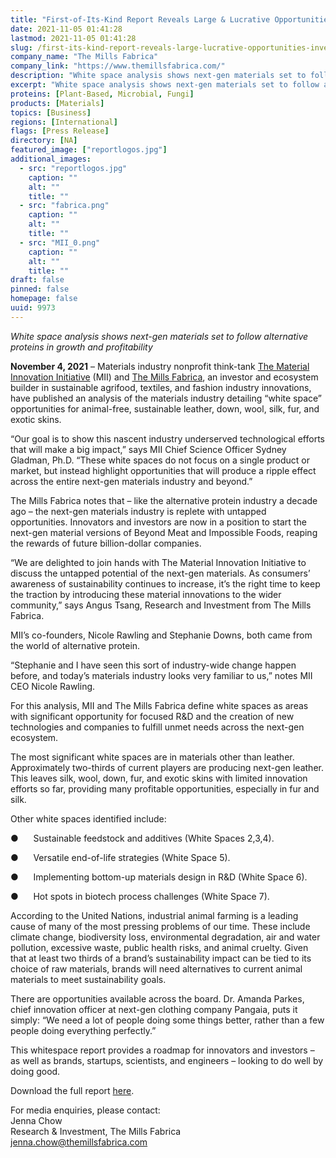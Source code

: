```yaml
---
title: "First-of-Its-Kind Report Reveals Large & Lucrative Opportunities for Investors and Innovators"
date: 2021-11-05 01:41:28
lastmod: 2021-11-05 01:41:28
slug: /first-its-kind-report-reveals-large-lucrative-opportunities-investors-and-innovators
company_name: "The Mills Fabrica"
company_link: "https://www.themillsfabrica.com/"
description: "White space analysis shows next-gen materials set to follow alternative proteins in growth and profitability"
excerpt: "White space analysis shows next-gen materials set to follow alternative proteins in growth and profitability"
proteins: [Plant-Based, Microbial, Fungi]
products: [Materials]
topics: [Business]
regions: [International]
flags: [Press Release]
directory: [NA]
featured_image: ["reportlogos.jpg"]
additional_images:
  - src: "reportlogos.jpg"
    caption: ""
    alt: ""
    title: ""
  - src: "fabrica.png"
    caption: ""
    alt: ""
    title: ""
  - src: "MII_0.png"
    caption: ""
    alt: ""
    title: ""
draft: false
pinned: false
homepage: false
uuid: 9973
---
```

<p><em>White space analysis shows next-gen materials set to follow alternative proteins in growth and profitability</em></p>
<p><strong>November 4, 2021</strong> – Materials industry nonprofit think-tank <a href="https://www.materialinnovation.org/">The Material Innovation Initiative</a> (MII) and <a href="https://www.themillsfabrica.com/">The Mills Fabrica</a>, an investor and ecosystem builder in sustainable agrifood, textiles, and fashion industry innovations, have published an analysis of the materials industry detailing “white space” opportunities for animal-free, sustainable leather, down, wool, silk, fur, and exotic skins.
</p>
<p>“Our goal is to show this nascent industry underserved technological efforts that will make a big impact,” says MII Chief Science Officer Sydney Gladman, Ph.D. “These white spaces do not focus on a single product or market, but instead highlight opportunities that will produce a ripple effect across the entire next-gen materials industry and beyond.”</p>
<p>The Mills Fabrica notes that – like the alternative protein industry a decade ago – the next-gen materials industry is replete with untapped opportunities. Innovators and investors are now in a position to start the next-gen material versions of Beyond Meat and Impossible Foods, reaping the rewards of future billion-dollar companies.
</p>
<p>“We are delighted to join hands with The Material Innovation Initiative to discuss the untapped potential of the next-gen materials. As consumers’ awareness of sustainability continues to increase, it’s the right time to keep the traction by introducing these material innovations to the wider community,” says Angus Tsang, Research and Investment from The Mills Fabrica.</p>
<p>MII’s co-founders, Nicole Rawling and Stephanie Downs, both came from the world of alternative protein.</p>
<p>“Stephanie and I have seen this sort of industry-wide change happen before, and today’s materials industry looks very familiar to us,” notes MII CEO Nicole Rawling.</p>
<p>For this analysis, MII and The Mills Fabrica define white spaces as areas with significant opportunity for focused R&D and the creation of new technologies and companies to fulfill unmet needs across the next-gen ecosystem.
</p>
<p>The most significant white spaces are in materials other than leather. Approximately two-thirds of current players are producing next-gen leather. This leaves silk, wool, down, fur, and exotic skins with limited innovation efforts so far, providing many profitable opportunities, especially in fur and silk.</p>
<p>Other white spaces identified include:
</p>
<p>●      Sustainable feedstock and additives (White Spaces 2,3,4).</p>
<p>●      Versatile end-of-life strategies (White Space 5).</p>
<p>●      Implementing bottom-up materials design in R&D (White Space 6).</p>
<p>●      Hot spots in biotech process challenges (White Space 7).</p>
<p>According to the United Nations, industrial animal farming is a leading cause of many of the most pressing problems of our time. These include climate change, biodiversity loss, environmental degradation, air and water pollution, excessive waste, public health risks, and animal cruelty. Given that at least two thirds of a brand’s sustainability impact can be tied to its choice of raw materials, brands will need alternatives to current animal materials to meet sustainability goals.</p>
<p>There are opportunities available across the board. Dr. Amanda Parkes, chief innovation officer at next-gen clothing company Pangaia, puts it simply: “We need a lot of people doing some things better, rather than a few people doing everything perfectly.”</p>
<p>This whitespace report provides a roadmap for innovators and investors – as well as brands, startups, scientists, and engineers – looking to do well by doing good.</p>
<p>Download the full report <a href="https://www.themillsfabrica.com/platform/reports/">here</a>.
</p>
<p>For media enquiries, please contact: <br />
Jenna Chow<br />
Research & Investment, The Mills Fabrica<br />
<a href="mailto:jenna.chow@themillsfabrica.com">jenna.chow@themillsfabrica.com</a></p>
